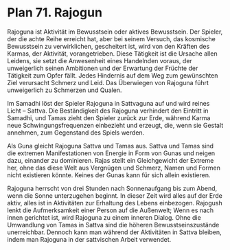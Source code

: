 # Plan 71. Rajogun

Rajoguna ist Aktivität im Bewusstsein oder aktives Bewusstsein. Der Spieler, der die achte Reihe erreicht hat, aber bei seinem Versuch, das kosmische Bewusstsein zu verwirklichen, gescheitert ist, wird von den Kräften des Karmas, der Aktivität, vorangetrieben. Diese Tätigkeit ist die Ursache allen Leidens, sie setzt die Anwesenheit eines Handelnden voraus, der unweigerlich seinen Ambitionen und der Erwartung der Früchte der Tätigkeit zum Opfer fällt. Jedes Hindernis auf dem Weg zum gewünschten Ziel verursacht Schmerz und Leid. Das Überwiegen von Rajoguna führt unweigerlich zu Schmerzen und Qualen.

Im Samadhi löst der Spieler Rajoguna in Sattvaguna auf und wird reines Licht – Sattva. Die Beständigkeit des Rajoguna verhindert den Eintritt in Samadhi, und Tamas zieht den Spieler zurück zur Erde, während Karma neue Schwingungsfrequenzen einbezieht und erzeugt, die, wenn sie Gestalt annehmen, zum Gegenstand des Spiels werden.

Als Guna gleicht Rajoguna Sattva und Tamas aus. Sattva und Tamas sind die extremen Manifestationen von Energie in Form von Gunas und neigen dazu, einander zu dominieren. Rajas stellt ein Gleichgewicht der Extreme her, ohne das diese Welt aus Vergnügen und Schmerz, Namen und Formen nicht existieren könnte. Keines der Gunas kann für sich allein existieren.

Rajoguna herrscht von drei Stunden nach Sonnenaufgang bis zum Abend, wenn die Sonne unterzugehen beginnt. In dieser Zeit wird alles auf der Erde aktiv, alles ist in Aktivitäten zur Erhaltung des Lebens einbezogen. Rajogush lenkt die Aufmerksamkeit einer Person auf die Außenwelt; Wenn es nach innen gerichtet ist, wird Rajoguna zu einem inneren Dialog. Ohne die Umwandlung von Tamas in Sattva sind die höheren Bewusstseinszustände unerreichbar. Dennoch kann man während der Aktivitäten in Sattva bleiben, indem man Rajoguna in der sattvischen Arbeit verwendet.
